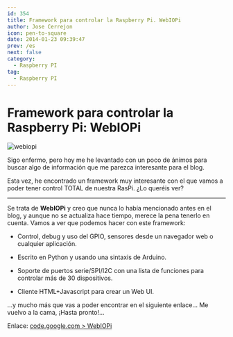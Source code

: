 ```yaml
---
id: 354
title: Framework para controlar la Raspberry Pi. WebIOPi
author: Jose Cerrejon
icon: pen-to-square
date: 2014-01-23 09:39:47
prev: /es
next: false
category:
  - Raspberry PI
tag:
  - Raspberry PI
---
```


# Framework para controlar la Raspberry Pi: WebIOPi

![webiopi](/images/2014/01/webiopi.jpg)

Sigo enfermo, pero hoy me he levantado con un poco de ánimos para buscar algo de información que me parezca interesante para el blog.

Esta vez, he encontrado un framework muy interesante con el que vamos a poder tener control TOTAL de nuestra RasPi. ¿Lo queréis ver?

- - -
Se trata de **WebIOPi** y creo que nunca lo había mencionado antes en el blog, y aunque no se actualiza hace tiempo, merece la pena tenerlo en cuenta. Vamos a ver que podemos hacer con este framework:

* Control, debug y uso del GPIO, sensores desde un navegador web o cualquier aplicación.

* Escrito en Python y usando una sintaxis de Arduino.

* Soporte de puertos serie/SPI/I2C con una lista de funciones para controlar más de 30 dispositivos.

* Cliente HTML+Javascript para crear un Web UI.

...y mucho más que vas a poder encontrar en el siguiente enlace… Me vuelvo a la cama, ¡Hasta pronto!…

Enlace: [code.google.com > WebIOPi](https://code.google.com/p/webiopi/)
